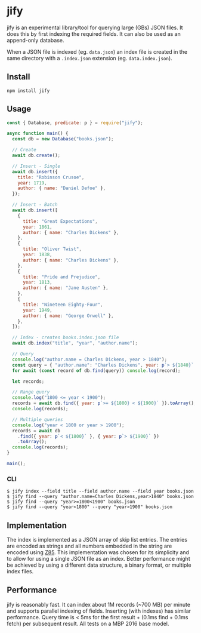 # jify

jify is an experimental library/tool for querying large (GBs) JSON files. It
does this by first indexing the required fields. It can also be used as an
append-only database.

When a JSON file is indexed (eg. `data.json`) an index file is created in the
same directory with a `.index.json` extension (eg. `data.index.json`).

## Install

    npm install jify

## Usage

```javascript
const { Database, predicate: p } = require("jify");

async function main() {
  const db = new Database("books.json");

  // Create
  await db.create();

  // Insert - Single
  await db.insert({
    title: "Robinson Crusoe",
    year: 1719,
    author: { name: "Daniel Defoe" },
  });

  // Insert - Batch
  await db.insert([
    {
      title: "Great Expectations",
      year: 1861,
      author: { name: "Charles Dickens" },
    },
    {
      title: "Oliver Twist",
      year: 1838,
      author: { name: "Charles Dickens" },
    },
    {
      title: "Pride and Prejudice",
      year: 1813,
      author: { name: "Jane Austen" },
    },
    {
      title: "Nineteen Eighty-Four",
      year: 1949,
      author: { name: "George Orwell" },
    },
  ]);

  // Index - creates books.index.json file
  await db.index("title", "year", "author.name");

  // Query
  console.log("author.name = Charles Dickens, year > 1840");
  const query = { "author.name": "Charles Dickens", year: p`> ${1840}` };
  for await (const record of db.find(query)) console.log(record);

  let records;

  // Range query
  console.log("1800 <= year < 1900");
  records = await db.find({ year: p`>= ${1800} < ${1900}` }).toArray();
  console.log(records);

  // Multiple queries
  console.log("year < 1800 or year > 1900");
  records = await db
    .find({ year: p`< ${1800}` }, { year: p`> ${1900}` })
    .toArray();
  console.log(records);
}

main();
```

### CLI

```terminal
$ jify index --field title --field author.name --field year books.json
$ jify find --query "author.name=Charles Dickens,year>1840" books.json
$ jify find --query "year>=1800<1900" books.json
$ jify find --query "year<1800" --query "year>1900" books.json
```

## Implementation

The index is implemented as a JSON array of skip list entries. The entries are
encoded as strings and all numbers embedded in the string are encoded using
[Z85](https://rfc.zeromq.org/spec:32/Z85/). This implementation was chosen for
its simplicity and to allow for using a single JSON file as an index. Better
performance might be achieved by using a different data structure, a binary
format, or multiple index files.

## Performance

jify is reasonably fast. It can index about 1M records (~700 MB) per minute and
supports parallel indexing of fields. Inserting (with indexes) has similar
performance. Query time is < 5ms for the first result + (0.1ms find + 0.1ms
fetch) per subsequent result. All tests on a MBP 2016 base model.
